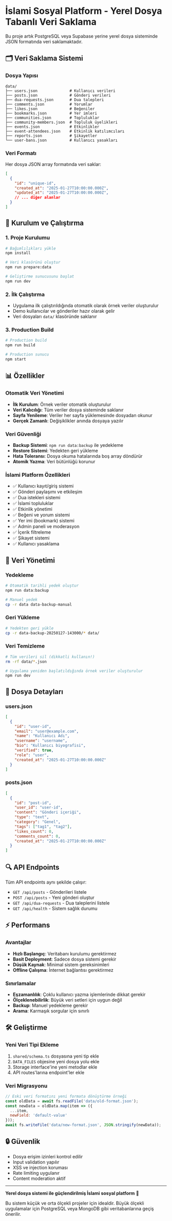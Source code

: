 # İslami Sosyal Platform - Yerel Dosya Tabanlı Veri Saklama

Bu proje artık PostgreSQL veya Supabase yerine yerel dosya sisteminde JSON formatında veri saklamaktadır.

## 🗂️ Veri Saklama Sistemi

### Dosya Yapısı
```
data/
├── users.json              # Kullanıcı verileri
├── posts.json              # Gönderi verileri
├── dua-requests.json       # Dua talepleri
├── comments.json           # Yorumlar
├── likes.json              # Beğeniler
├── bookmarks.json          # Yer imleri
├── communities.json        # Topluluklar
├── community-members.json  # Topluluk üyelikleri
├── events.json             # Etkinlikler
├── event-attendees.json    # Etkinlik katılımcıları
├── reports.json            # Şikayetler
└── user-bans.json          # Kullanıcı yasakları
```

### Veri Formatı
Her dosya JSON array formatında veri saklar:
```json
[
  {
    "id": "unique-id",
    "created_at": "2025-01-27T10:00:00.000Z",
    "updated_at": "2025-01-27T10:00:00.000Z",
    // ... diğer alanlar
  }
]
```

## 🚀 Kurulum ve Çalıştırma

### 1. Proje Kurulumu
```bash
# Bağımlılıkları yükle
npm install

# Veri klasörünü oluştur
npm run prepare:data

# Geliştirme sunucusunu başlat
npm run dev
```

### 2. İlk Çalıştırma
- Uygulama ilk çalıştırıldığında otomatik olarak örnek veriler oluşturulur
- Demo kullanıcılar ve gönderiler hazır olarak gelir
- Veri dosyaları `data/` klasöründe saklanır

### 3. Production Build
```bash
# Production build
npm run build

# Production sunucu
npm start
```

## 📊 Özellikler

### Otomatik Veri Yönetimi
- **İlk Kurulum**: Örnek veriler otomatik oluşturulur
- **Veri Kalıcılığı**: Tüm veriler dosya sisteminde saklanır
- **Sayfa Yenileme**: Veriler her sayfa yüklemesinde dosyadan okunur
- **Gerçek Zamanlı**: Değişiklikler anında dosyaya yazılır

### Veri Güvenliği
- **Backup Sistemi**: `npm run data:backup` ile yedekleme
- **Restore Sistemi**: Yedekten geri yükleme
- **Hata Toleransı**: Dosya okuma hatalarında boş array döndürür
- **Atomik Yazma**: Veri bütünlüğü korunur

### İslami Platform Özellikleri
- ✅ Kullanıcı kayıt/giriş sistemi
- ✅ Gönderi paylaşımı ve etkileşim
- ✅ Dua istekleri sistemi
- ✅ İslami topluluklar
- ✅ Etkinlik yönetimi
- ✅ Beğeni ve yorum sistemi
- ✅ Yer imi (bookmark) sistemi
- ✅ Admin paneli ve moderasyon
- ✅ İçerik filtreleme
- ✅ Şikayet sistemi
- ✅ Kullanıcı yasaklama

## 🔧 Veri Yönetimi

### Yedekleme
```bash
# Otomatik tarihli yedek oluştur
npm run data:backup

# Manuel yedek
cp -r data data-backup-manual
```

### Geri Yükleme
```bash
# Yedekten geri yükle
cp -r data-backup-20250127-143000/* data/
```

### Veri Temizleme
```bash
# Tüm verileri sil (dikkatli kullanın!)
rm -rf data/*.json

# Uygulama yeniden başlatıldığında örnek veriler oluşturulur
npm run dev
```

## 📁 Dosya Detayları

### users.json
```json
[
  {
    "id": "user-id",
    "email": "user@example.com",
    "name": "Kullanıcı Adı",
    "username": "username",
    "bio": "Kullanıcı biyografisi",
    "verified": true,
    "role": "user",
    "created_at": "2025-01-27T10:00:00.000Z"
  }
]
```

### posts.json
```json
[
  {
    "id": "post-id",
    "user_id": "user-id",
    "content": "Gönderi içeriği",
    "type": "text",
    "category": "Genel",
    "tags": ["tag1", "tag2"],
    "likes_count": 0,
    "comments_count": 0,
    "created_at": "2025-01-27T10:00:00.000Z"
  }
]
```

## 🔍 API Endpoints

Tüm API endpoints aynı şekilde çalışır:
- `GET /api/posts` - Gönderileri listele
- `POST /api/posts` - Yeni gönderi oluştur
- `GET /api/dua-requests` - Dua taleplerini listele
- `GET /api/health` - Sistem sağlık durumu

## ⚡ Performans

### Avantajlar
- **Hızlı Başlangıç**: Veritabanı kurulumu gerektirmez
- **Basit Deployment**: Sadece dosya sistemi gerekir
- **Düşük Kaynak**: Minimal sistem gereksinimleri
- **Offline Çalışma**: İnternet bağlantısı gerektirmez

### Sınırlamalar
- **Eşzamanlılık**: Çoklu kullanıcı yazma işlemlerinde dikkat gerekir
- **Ölçeklenebilirlik**: Büyük veri setleri için uygun değil
- **Backup**: Manuel yedekleme gerekir
- **Arama**: Karmaşık sorgular için sınırlı

## 🛠️ Geliştirme

### Yeni Veri Tipi Ekleme
1. `shared/schema.ts` dosyasına yeni tip ekle
2. `DATA_FILES` objesine yeni dosya yolu ekle
3. Storage interface'ine yeni metodlar ekle
4. API routes'larına endpoint'ler ekle

### Veri Migrasyonu
```javascript
// Eski veri formatını yeni formata dönüştürme örneği
const oldData = await fs.readFile('data/old-format.json');
const newData = oldData.map(item => ({
  ...item,
  newField: 'default-value'
}));
await fs.writeFile('data/new-format.json', JSON.stringify(newData));
```

## 🔒 Güvenlik

- Dosya erişim izinleri kontrol edilir
- Input validation yapılır
- XSS ve injection koruması
- Rate limiting uygulanır
- Content moderation aktif

---

**Yerel dosya sistemi ile güçlendirilmiş İslami sosyal platform** 🕌

Bu sistem küçük ve orta ölçekli projeler için idealdir. Büyük ölçekli uygulamalar için PostgreSQL veya MongoDB gibi veritabanlarına geçiş önerilir.